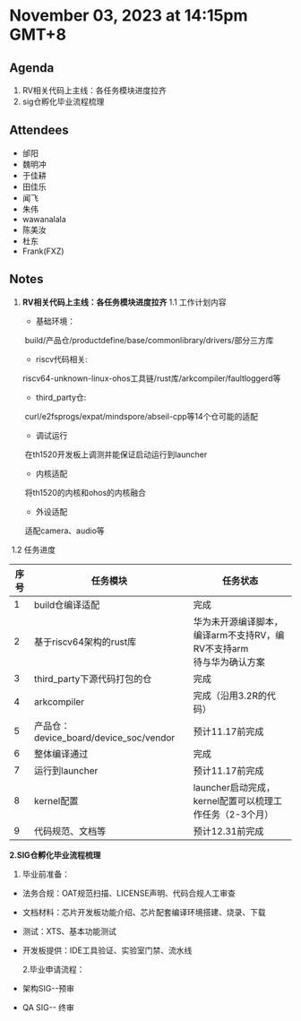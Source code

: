 # November 03, 2023 at 14:15pm GMT+8

## Agenda
1. RV相关代码上主线：各任务模块进度拉齐 
2. sig仓孵化毕业流程梳理

## Attendees
- 邰阳
- 魏明冲
- 于佳耕
- 田佳乐
- 闻飞
- 朱伟
- wawanalala
- 陈美汝
- 杜东
- Frank(FXZ)

## Notes

1. **RV相关代码上主线：各任务模块进度拉齐**
   1.1  工作计划内容

   - 基础环境：

   ​        build/产品仓/productdefine/base/commonlibrary/drivers/部分三方库

   - riscv代码相关:

   ​       riscv64-unknown-linux-ohos工具链/rust库/arkcompiler/faultloggerd等

   - third_party仓:

   ​        curl/e2fsprogs/expat/mindspore/abseil-cpp等14个仓可能的适配

   - 调试运行

   ​        在th1520开发板上调测并能保证启动运行到launcher

   - 内核适配

   ​       将th1520的内核和ohos的内核融合

   - 外设适配

   ​       适配camera、audio等

​       1.2 任务进度

| **序号** | **任务模块**                           | 任务状态                                                     |
| -------- | -------------------------------------- | ------------------------------------------------------------ |
| 1        | build仓编译适配                        | 完成                                                         |
| 2        | 基于riscv64架构的rust库                | 华为未开源编译脚本，编译arm不支持RV，编RV不支持arm<br/>待与华为确认方案 |
| 3        | third_party下源代码打包的仓            | 完成                                                         |
| 4        | arkcompiler                            | 完成（沿用3.2R的代码）                                       |
| 5        | 产品仓：device_board/device_soc/vendor | 预计11.17前完成                                              |
| 6        | 整体编译通过                           | 完成                                                         |
| 7        | 运行到launcher                         | 预计11.17前完成                                              |
| 8        | kernel配置                             | launcher启动完成，kernel配置可以梳理工作任务（2-3个月）      |
| 9        | 代码规范、文档等                       | 预计12.31前完成                                              |
**2.SIG仓孵化毕业流程梳理**

1. 毕业前准备：

- 法务合规：OAT规范扫描、LICENSE声明、代码合规人工审查
- 文档材料：芯片开发板功能介绍、芯片配套编译环境搭建、烧录、下载
- 测试：XTS、基本功能测试
- 开发板提供：IDE工具验证、实验室门禁、流水线

   2.毕业申请流程：

- 架构SIG--预审
- QA SIG-- 终审